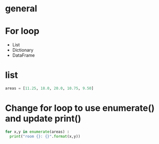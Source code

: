# general
# For loop
* List
* Dictionary
* DataFrame

# list
```python
areas = [11.25, 18.0, 20.0, 10.75, 9.50]
```

# Change for loop to use enumerate() and update print()
```python
for x,y in enumerate(areas) :
  print("room {}: {}".format(x,y))
```

